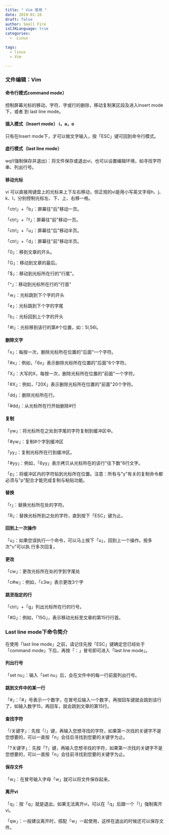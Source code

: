 ```yaml
---
title: " Vim 使用 "
date: 2019-01-10
draft: false
author: Small Fire
isCJKLanguage: true
categories: 
  -  Linux

tags: 
  - linux
  - Vim

---
```


### 文件编辑：Vim ###
#### 命令行模式command mode）  

控制屏幕光标的移动，字符、字或行的删除，移动复制某区段及进入Insert mode下，或者     到 last line mode。

#### 插入模式（Insert mode）  i，a，o

只有在Insert mode下，才可以做文字输入，按「ESC」键可回到命令行模式。

#### 底行模式（last line mode）  

wq!(强制保存并退出)：将文件保存或退出vi，也可以设置编辑环境，如寻找字符串、列出行号。

#### 移动光标

vi 可以直接用键盘上的光标来上下左右移动，但正规的vi是用小写英文字母h、j、k、l，分别控制光标左、下、上、右移一格。

「ctrl」+「b」：屏幕往"后"移动一页。

「ctrl」+「f」：屏幕往"前"移动一页。

「ctrl」+「u」：屏幕往"后"移动半页。

「ctrl」+「d」：屏幕往"前"移动半页。

「0」：移到文章的开头。

「G」：移动到文章的最后。

「$」：移动到光标所在行的"行尾"。

「^」：移动到光标所在行的"行首"

「w」：光标跳到下个字的开头

「e」：光标跳到下个字的字尾

「b」：光标回到上个字的开头

「#l」：光标移到该行的第#个位置，如：5l,56l。

#### 删除文字

「x」：每按一次，删除光标所在位置的"后面"一个字符。

「#x」：例如，「6x」表示删除光标所在位置的"后面"6个字符。

「X」：大写的X，每按一次，删除光标所在位置的"前面"一个字符。

「#X」：例如，「20X」表示删除光标所在位置的"前面"20个字符。

「dd」：删除光标所在行。

「#dd」：从光标所在行开始删除#行

#### 复制

「yw」：将光标所在之处到字尾的字符复制到缓冲区中。

「#yw」：复制#个字到缓冲区

「yy」：复制光标所在行到缓冲区。

「#yy」：例如，「6yy」表示拷贝从光标所在的该行"往下数"6行文字。

「p」：将缓冲区内的字符贴到光标所在位置。注意：所有与"y"有关的复制命令都必须与"p"配合才能完成复制与粘贴功能。

#### 替换

「r」：替换光标所在处的字符。

「R」：替换光标所到之处的字符，直到按下「ESC」键为止。

#### 回到上一次操作

「u」：如果您误执行一个命令，可以马上按下「u」，回到上一个操作。按多次"u"可以执       行多次回复。

#### 更改

「cw」：更改光标所在处的字到字尾处

「c#w」：例如，「c3w」表示更改3个字

#### 跳至指定的行

「ctrl」+「g」列出光标所在行的行号。

「#G」：例如，「15G」，表示移动光标至文章的第15行行首。

### Last line mode下命令简介  ###

在使用「last line mode」之前，请记住先按「ESC」键确定您已经处于「command mode」下后，再按「：」冒号即可进入「last line mode」。

#### 列出行号

「set nu」：输入「set nu」后，会在文件中的每一行前面列出行号。

#### 跳到文件中的某一行

「#」：「#」号表示一个数字，在冒号后输入一个数字，再按回车键就会跳到该行了，如输入数字15，再回车，就会跳到文章的第15行。

#### 查找字符

「/关键字」：先按「/」键，再输入您想寻找的字符，如果第一次找的关键字不是您想要的，可以一直按「n」会往后寻找到您要的关键字为止。

「?关键字」：先按「?」键，再输入您想寻找的字符，如果第一次找的关键字不是您想要的，可以一直按「n」会往前寻找到您要的关键字为止。

#### 保存文件

「w」：在冒号输入字母「w」就可以将文件保存起来。

#### 离开vi

「q」：按「q」就是退出，如果无法离开vi，可以在「q」后跟一个「!」强制离开vi。

「qw」：一般建议离开时，搭配「w」一起使用，这样在退出的时候还可以保存文件。